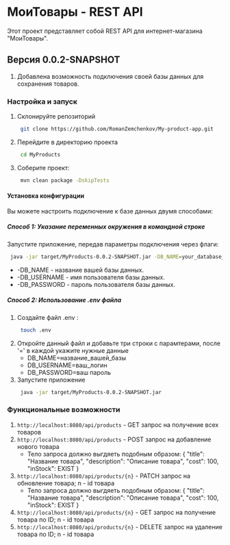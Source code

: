 # МоиТовары - REST API

Этот проект представляет собой REST API для интернет-магазина "МоиТовары".

## Версия 0.0.2-SNAPSHOT
1. Добавлена возможность подключения своей базы данных для сохранения товаров.

### Настройка и запуск
1. Склонируйте репозиторий
    ```bash
     git clone https://github.com/RomanZemchenkov/My-product-app.git
    ```
2. Перейдите в директорию проекта
    ```bash
     cd MyProducts
    ```
3. Соберите проект:
   ```bash
    mvn clean package -DskipTests
   ```
#### Установка конфигурации
Вы можете настроить подключение к базе данных двумя способами:
##### Способ 1: Указание переменных окружения в командной строке
Запустите приложение, передав параметры подключения через флаги:
```bash
 java -jar target/MyProducts-0.0.2-SNAPSHOT.jar -DB_NAME=your_database_name -DB_USERNAME=username -DB_PASSWORD=password
```
   * -DB_NAME - название вашей базы данных.
   * -DB_USERNAME - имя пользователя базы данных.
   * -DB_PASSWORD - пароль пользователя базы данных.

##### Способ 2: Использование .env файла
1. Создайте файл .env :
    ```bash
     touch .env
    ```
2. Откройте данный файл и добавьте три строки с парамтерами, после '=' в каждой укажите нужные данные
    * DB_NAME=название_вашей_базы
    * DB_USERNAME=ваш_логин
    * DB_PASSWORD=ваш пароль
3. Запустите приложение
    ```bash
     java -jar target/MyProducts-0.0.2-SNAPSHOT.jar
    ```
   
### Функциональные возможности
1. ```http://localhost:8080/api/products``` - GET запрос на получение всех товаров
2. ```http://localhost:8080/api/products``` - POST запрос на добавление нового товара
   * Тело запроса должно выгдяеть подобным образом:
     {
         "title": "Название товара",
         "description": "Описание товара",
         "cost": 100,
         "inStock": EXIST
     }
3. ```http://localhost:8080/api/products/{n}``` - PATCH запрос на обновление товара; n - id товара
   * Тело запроса должно выгдяеть подобным образом:
     {
         "title": "Название товара",
         "description": "Описание товара",
         "cost": 100,
         "inStock": EXIST
     }
4. ```http://localhost:8080/api/products/{n}``` - GET запрос на получение товара по ID; n - id товара
5. ```http://localhost:8080/api/products/{n}``` - DELETE запрос на удаление товара по ID; n - id товара